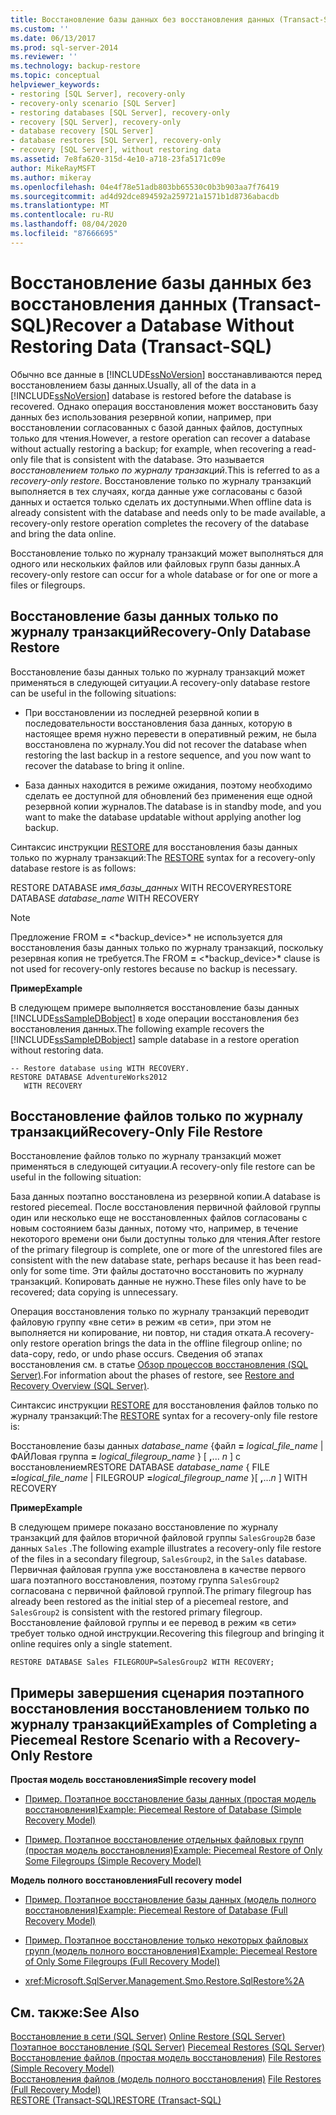 ```yaml
---
title: Восстановление базы данных без восстановления данных (Transact-SQL) | Документация Майкрософт
ms.custom: ''
ms.date: 06/13/2017
ms.prod: sql-server-2014
ms.reviewer: ''
ms.technology: backup-restore
ms.topic: conceptual
helpviewer_keywords:
- restoring [SQL Server], recovery-only
- recovery-only scenario [SQL Server]
- restoring databases [SQL Server], recovery-only
- recovery [SQL Server], recovery-only
- database recovery [SQL Server]
- database restores [SQL Server], recovery-only
- recovery [SQL Server], without restoring data
ms.assetid: 7e8fa620-315d-4e10-a718-23fa5171c09e
author: MikeRayMSFT
ms.author: mikeray
ms.openlocfilehash: 04e4f78e51adb803bb65530c0b3b903aa7f76419
ms.sourcegitcommit: ad4d92dce894592a259721a1571b1d8736abacdb
ms.translationtype: MT
ms.contentlocale: ru-RU
ms.lasthandoff: 08/04/2020
ms.locfileid: "87666695"
---
```

# <a name="recover-a-database-without-restoring-data-transact-sql"></a><span data-ttu-id="0a9ba-102">Восстановление базы данных без восстановления данных (Transact-SQL)</span><span class="sxs-lookup"><span data-stu-id="0a9ba-102">Recover a Database Without Restoring Data (Transact-SQL)</span></span>
  <span data-ttu-id="0a9ba-103">Обычно все данные в [!INCLUDE[ssNoVersion](../../includes/ssnoversion-md.md)] восстанавливаются перед восстановлением базы данных.</span><span class="sxs-lookup"><span data-stu-id="0a9ba-103">Usually, all of the data in a [!INCLUDE[ssNoVersion](../../includes/ssnoversion-md.md)] database is restored before the database is recovered.</span></span> <span data-ttu-id="0a9ba-104">Однако операция восстановления может восстановить базу данных без использования резервной копии, например, при восстановлении согласованных с базой данных файлов, доступных только для чтения.</span><span class="sxs-lookup"><span data-stu-id="0a9ba-104">However, a restore operation can recover a database without actually restoring a backup; for example, when recovering a read-only file that is consistent with the database.</span></span> <span data-ttu-id="0a9ba-105">Это называется *восстановлением только по журналу транзакций*.</span><span class="sxs-lookup"><span data-stu-id="0a9ba-105">This is referred to as a *recovery-only restore*.</span></span> <span data-ttu-id="0a9ba-106">Восстановление только по журналу транзакций выполняется в тех случаях, когда данные уже согласованы с базой данных и остается только сделать их доступными.</span><span class="sxs-lookup"><span data-stu-id="0a9ba-106">When offline data is already consistent with the database and needs only to be made available, a recovery-only restore operation completes the recovery of the database and bring the data online.</span></span>  
  
 <span data-ttu-id="0a9ba-107">Восстановление только по журналу транзакций может выполняться для одного или нескольких файлов или файловых групп базы данных.</span><span class="sxs-lookup"><span data-stu-id="0a9ba-107">A recovery-only restore can occur for a whole database or for one or more a files or filegroups.</span></span>  
  
## <a name="recovery-only-database-restore"></a><span data-ttu-id="0a9ba-108">Восстановление базы данных только по журналу транзакций</span><span class="sxs-lookup"><span data-stu-id="0a9ba-108">Recovery-Only Database Restore</span></span>  
 <span data-ttu-id="0a9ba-109">Восстановление базы данных только по журналу транзакций может применяться в следующей ситуации.</span><span class="sxs-lookup"><span data-stu-id="0a9ba-109">A recovery-only database restore can be useful in the following situations:</span></span>  
  
-   <span data-ttu-id="0a9ba-110">При восстановлении из последней резервной копии в последовательности восстановления база данных, которую в настоящее время нужно перевести в оперативный режим, не была восстановлена по журналу.</span><span class="sxs-lookup"><span data-stu-id="0a9ba-110">You did not recover the database when restoring the last backup in a restore sequence, and you now want to recover the database to bring it online.</span></span>  
  
-   <span data-ttu-id="0a9ba-111">База данных находится в режиме ожидания, поэтому необходимо сделать ее доступной для обновлений без применения еще одной резервной копии журналов.</span><span class="sxs-lookup"><span data-stu-id="0a9ba-111">The database is in standby mode, and you want to make the database updatable without applying another log backup.</span></span>  
  
 <span data-ttu-id="0a9ba-112">Синтаксис инструкции [RESTORE](/sql/t-sql/statements/restore-statements-transact-sql) для восстановления базы данных только по журналу транзакций:</span><span class="sxs-lookup"><span data-stu-id="0a9ba-112">The [RESTORE](/sql/t-sql/statements/restore-statements-transact-sql) syntax for a recovery-only database restore is as follows:</span></span>  
  
 <span data-ttu-id="0a9ba-113">RESTORE DATABASE *имя_базы_данных* WITH RECOVERY</span><span class="sxs-lookup"><span data-stu-id="0a9ba-113">RESTORE DATABASE *database_name* WITH RECOVERY</span></span>  
  
> [!NOTE]  
>  <span data-ttu-id="0a9ba-114">Предложение FROM **=** \<*backup_device>\* не используется для восстановления базы данных только по журналу транзакций, поскольку резервная копия не требуется.</span><span class="sxs-lookup"><span data-stu-id="0a9ba-114">The FROM **=** \<*backup_device>\* clause is not used for recovery-only restores because no backup is necessary.</span></span>  
  
 <span data-ttu-id="0a9ba-115">**Пример**</span><span class="sxs-lookup"><span data-stu-id="0a9ba-115">**Example**</span></span>  
  
 <span data-ttu-id="0a9ba-116">В следующем примере выполняется восстановление базы данных [!INCLUDE[ssSampleDBobject](../../includes/sssampledbobject-md.md)] в ходе операции восстановления без восстановления данных.</span><span class="sxs-lookup"><span data-stu-id="0a9ba-116">The following example recovers the [!INCLUDE[ssSampleDBobject](../../includes/sssampledbobject-md.md)] sample database in a restore operation without restoring data.</span></span>  
  
```  
-- Restore database using WITH RECOVERY.  
RESTORE DATABASE AdventureWorks2012  
   WITH RECOVERY  
```  
  
## <a name="recovery-only-file-restore"></a><span data-ttu-id="0a9ba-117">Восстановление файлов только по журналу транзакций</span><span class="sxs-lookup"><span data-stu-id="0a9ba-117">Recovery-Only File Restore</span></span>  
 <span data-ttu-id="0a9ba-118">Восстановление файлов только по журналу транзакций может применяться в следующей ситуации.</span><span class="sxs-lookup"><span data-stu-id="0a9ba-118">A recovery-only file restore can be useful in the following situation:</span></span>  
  
 <span data-ttu-id="0a9ba-119">База данных поэтапно восстановлена из резервной копии.</span><span class="sxs-lookup"><span data-stu-id="0a9ba-119">A database is restored piecemeal.</span></span> <span data-ttu-id="0a9ba-120">После восстановления первичной файловой группы один или несколько еще не восстановленных файлов согласованы с новым состоянием базы данных, потому что, например, в течение некоторого времени они были доступны только для чтения.</span><span class="sxs-lookup"><span data-stu-id="0a9ba-120">After restore of the primary filegroup is complete, one or more of the unrestored files are consistent with the new database state, perhaps because it has been read-only for some time.</span></span> <span data-ttu-id="0a9ba-121">Эти файлы достаточно восстановить по журналу транзакций. Копировать данные не нужно.</span><span class="sxs-lookup"><span data-stu-id="0a9ba-121">These files only have to be recovered; data copying is unnecessary.</span></span>  
  
 <span data-ttu-id="0a9ba-122">Операция восстановления только по журналу транзакций переводит файловую группу «вне сети» в режим «в сети», при этом не выполняется ни копирование, ни повтор, ни стадия отката.</span><span class="sxs-lookup"><span data-stu-id="0a9ba-122">A recovery-only restore operation brings the data in the offline filegroup online; no data-copy, redo, or undo phase occurs.</span></span> <span data-ttu-id="0a9ba-123">Сведения об этапах восстановления см. в статье [Обзор процессов восстановления (SQL Server)](restore-and-recovery-overview-sql-server.md).</span><span class="sxs-lookup"><span data-stu-id="0a9ba-123">For information about the phases of restore, see [Restore and Recovery Overview &#40;SQL Server&#41;](restore-and-recovery-overview-sql-server.md).</span></span>  
  
 <span data-ttu-id="0a9ba-124">Синтаксис инструкции [RESTORE](/sql/t-sql/statements/restore-statements-transact-sql) для восстановления файлов только по журналу транзакций:</span><span class="sxs-lookup"><span data-stu-id="0a9ba-124">The [RESTORE](/sql/t-sql/statements/restore-statements-transact-sql) syntax for a recovery-only file restore is:</span></span>  
  
 <span data-ttu-id="0a9ba-125">Восстановление базы данных *database_name* {файл **=** _logical_file_name_ | ФАЙЛовая группа **=** _logical_filegroup_name_ } [ **,**... *n* ] с восстановлением</span><span class="sxs-lookup"><span data-stu-id="0a9ba-125">RESTORE DATABASE *database_name* { FILE **=**_logical_file_name_ | FILEGROUP **=**_logical_filegroup_name_ }[ **,**...*n* ] WITH RECOVERY</span></span>  
  
 <span data-ttu-id="0a9ba-126">**Пример**</span><span class="sxs-lookup"><span data-stu-id="0a9ba-126">**Example**</span></span>  
  
 <span data-ttu-id="0a9ba-127">В следующем примере показано восстановление по журналу транзакций для файлов вторичной файловой группы `SalesGroup2`в базе данных `Sales` .</span><span class="sxs-lookup"><span data-stu-id="0a9ba-127">The following example illustrates a recovery-only file restore of the files in a secondary filegroup, `SalesGroup2`, in the `Sales` database.</span></span> <span data-ttu-id="0a9ba-128">Первичная файловая группа уже восстановлена в качестве первого шага поэтапного восстановления, поэтому группа `SalesGroup2` согласована с первичной файловой группой.</span><span class="sxs-lookup"><span data-stu-id="0a9ba-128">The primary filegroup has already been restored as the initial step of a piecemeal restore, and `SalesGroup2` is consistent with the restored primary filegroup.</span></span> <span data-ttu-id="0a9ba-129">Восстановление файловой группы и ее перевод в режим «в сети» требует только одной инструкции.</span><span class="sxs-lookup"><span data-stu-id="0a9ba-129">Recovering this filegroup and bringing it online requires only a single statement.</span></span>  
  
```  
RESTORE DATABASE Sales FILEGROUP=SalesGroup2 WITH RECOVERY;  
```  
  
## <a name="examples-of-completing-a-piecemeal-restore-scenario-with-a-recovery-only-restore"></a><span data-ttu-id="0a9ba-130">Примеры завершения сценария поэтапного восстановления восстановлением только по журналу транзакций</span><span class="sxs-lookup"><span data-stu-id="0a9ba-130">Examples of Completing a Piecemeal Restore Scenario with a Recovery-Only Restore</span></span>  
 <span data-ttu-id="0a9ba-131">**Простая модель восстановления**</span><span class="sxs-lookup"><span data-stu-id="0a9ba-131">**Simple recovery model**</span></span>  
  
-   [<span data-ttu-id="0a9ba-132">Пример. Поэтапное восстановление базы данных &#40;простая модель восстановления&#41;</span><span class="sxs-lookup"><span data-stu-id="0a9ba-132">Example: Piecemeal Restore of Database &#40;Simple Recovery Model&#41;</span></span>](example-piecemeal-restore-of-database-simple-recovery-model.md)  
  
-   [<span data-ttu-id="0a9ba-133">Пример. Поэтапное восстановление отдельных файловых групп &#40;простая модель восстановления&#41;</span><span class="sxs-lookup"><span data-stu-id="0a9ba-133">Example: Piecemeal Restore of Only Some Filegroups &#40;Simple Recovery Model&#41;</span></span>](example-piecemeal-restore-of-only-some-filegroups-simple-recovery-model.md)  
  
 <span data-ttu-id="0a9ba-134">**Модель полного восстановления**</span><span class="sxs-lookup"><span data-stu-id="0a9ba-134">**Full recovery model**</span></span>  
  
-   [<span data-ttu-id="0a9ba-135">Пример. Поэтапное восстановление базы данных &#40;модель полного восстановления&#41;</span><span class="sxs-lookup"><span data-stu-id="0a9ba-135">Example: Piecemeal Restore of Database &#40;Full Recovery Model&#41;</span></span>](example-piecemeal-restore-of-database-full-recovery-model.md)  
  
-   [<span data-ttu-id="0a9ba-136">Пример. Поэтапное восстановление только некоторых файловых групп &#40;модель полного восстановления&#41;</span><span class="sxs-lookup"><span data-stu-id="0a9ba-136">Example: Piecemeal Restore of Only Some Filegroups &#40;Full Recovery Model&#41;</span></span>](example-piecemeal-restore-of-only-some-filegroups-full-recovery-model.md)  
  
-   <xref:Microsoft.SqlServer.Management.Smo.Restore.SqlRestore%2A>  
  
## <a name="see-also"></a><span data-ttu-id="0a9ba-137">См. также:</span><span class="sxs-lookup"><span data-stu-id="0a9ba-137">See Also</span></span>  
 <span data-ttu-id="0a9ba-138">[Восстановление в сети (SQL Server)](online-restore-sql-server.md) </span><span class="sxs-lookup"><span data-stu-id="0a9ba-138">[Online Restore &#40;SQL Server&#41;](online-restore-sql-server.md) </span></span>  
 <span data-ttu-id="0a9ba-139">[Поэтапное восстановление (SQL Server)](piecemeal-restores-sql-server.md) </span><span class="sxs-lookup"><span data-stu-id="0a9ba-139">[Piecemeal Restores &#40;SQL Server&#41;](piecemeal-restores-sql-server.md) </span></span>  
 <span data-ttu-id="0a9ba-140">[Восстановление файлов (простая модель восстановления)](file-restores-simple-recovery-model.md) </span><span class="sxs-lookup"><span data-stu-id="0a9ba-140">[File Restores &#40;Simple Recovery Model&#41;](file-restores-simple-recovery-model.md) </span></span>  
 <span data-ttu-id="0a9ba-141">[Восстановления файлов (модель полного восстановления)](file-restores-full-recovery-model.md) </span><span class="sxs-lookup"><span data-stu-id="0a9ba-141">[File Restores &#40;Full Recovery Model&#41;](file-restores-full-recovery-model.md) </span></span>  
 [<span data-ttu-id="0a9ba-142">RESTORE (Transact-SQL)</span><span class="sxs-lookup"><span data-stu-id="0a9ba-142">RESTORE &#40;Transact-SQL&#41;</span></span>](/sql/t-sql/statements/restore-statements-transact-sql)  
  
  
